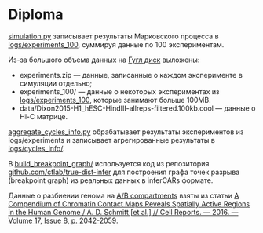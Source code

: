 # Diploma

[simulation.py](3d_fragile_breakage_model/src/simulation.py) записывает результаты Марковского процесса в
[logs/experiments_100](3d_fragile_breakage_model/logs/experiments_100/), суммируя данные по 100 экспериментам.

Из-за большого объема данных на
[Гугл диск](https://drive.google.com/drive/folders/1uALp2yIs_-3Dpz0_tv1styecyQEbf8A4?usp=sharing) выложены:
* experiments.zip — данные, записанные о каждом эксперименте в симуляции отдельно;
* experiments_100/ — данные о некоторых экспериментах из
  [logs/experiments_100](3d_fragile_breakage_model/logs/experiments_100/), которые занимают больше 100MB. 
* data/Dixon2015-H1_hESC-HindIII-allreps-filtered.100kb.cool — данные о Hi-C матрице.

[aggregate_cycles_info.py](3d_fragile_breakage_model/src/aggregate_cycles_info.py) обрабатывает результаты экспериментов
из logs/experiments и записывает агрегированные результаты в
[logs/cycles_info/](3d_fragile_breakage_model/logs/cycles_info/).

В [build_breakpoint_graph/](build_breakpoint_graph/) используется код из репозитория
[github.com/ctlab/true-dist-infer](https://github.com/ctlab/true-dist-infer) для построения графа точек разрыва
(breakpoint graph) из реальных данных в inferCARs формате.

Данные о разбиении генома на [A/B compartments](3d_fragile_breakage_model/data/a_b_compartments.xlsx) взяты из статьи
[A Compendium of Chromatin Contact Maps Reveals Spatially Active Regions in the Human Genome / A. D. Schmitt [et al.] // Cell Reports. — 2016. — Volume 17, Issue 8, p. 2042-2059](https://doi.org/10.1016/j.celrep.2016.10.061).